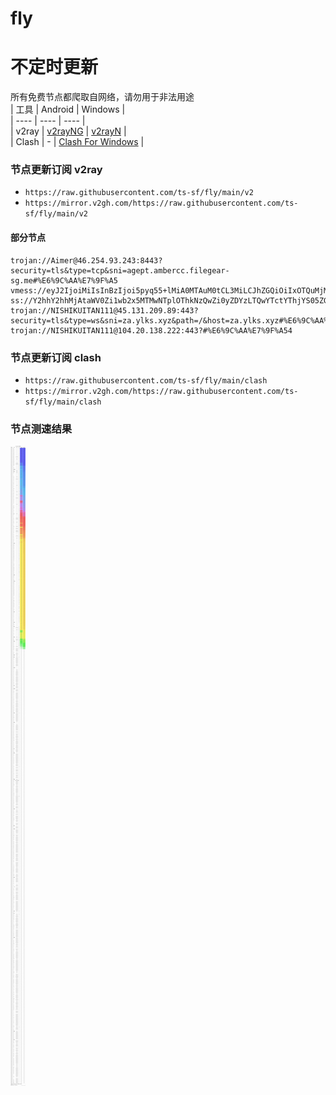 # fly
# 不定时更新
所有免费节点都爬取自网络，请勿用于非法用途  
|  工具  | Android  | Windows  |  
|  ----  | ----   | ----  |  
| v2ray  | [v2rayNG](https://github.com/2dust/v2rayNG/releases) | [v2rayN](https://github.com/2dust/v2rayN/releases) |  
| Clash  | - | [Clash For Windows](https://github.com/2dust/clashN/releases) | 
  
### 节点更新订阅  v2ray
- `https://raw.githubusercontent.com/ts-sf/fly/main/v2`  
- `https://mirror.v2gh.com/https://raw.githubusercontent.com/ts-sf/fly/main/v2`  

#### 部分节点  
``` 
trojan://Aimer@46.254.93.243:8443?security=tls&type=tcp&sni=agept.ambercc.filegear-sg.me#%E6%9C%AA%E7%9F%A5
vmess://eyJ2IjoiMiIsInBzIjoi5pyq55+lMiA0MTAuM0tCL3MiLCJhZGQiOiIxOTQuMjMzLjcyLjIyOCIsInBvcnQiOiIyNzU3NSIsImlkIjoiMTY1MDkyNjItZGJlMi00M2JhLTk5Y2UtMDc5MTNkMmExOGI0IiwiYWlkIjoiMCIsInNjeSI6ImF1dG8iLCJuZXQiOiJ0Y3AiLCJ0eXBlIjoiIiwiaG9zdCI6IiIsInBhdGgiOiIiLCJ0bHMiOiIiLCJzbmkiOiIiLCJ0ZXN0X25hbWUiOiIyIn0=
ss://Y2hhY2hhMjAtaWV0Zi1wb2x5MTMwNTplOThkNzQwZi0yZDYzLTQwYTctYThjYS05ZGJjMDE2Y2E3ZDQ=@free.2weradf.xyz:36243#%F0%9F%87%B9%F0%9F%87%BCTW%E5%8F%B0%E6%B9%BE
trojan://NISHIKUITAN111@45.131.209.89:443?security=tls&type=ws&sni=za.ylks.xyz&path=/&host=za.ylks.xyz#%E6%9C%AA%E7%9F%A53
trojan://NISHIKUITAN111@104.20.138.222:443?#%E6%9C%AA%E7%9F%A54
```
### 节点更新订阅  clash
- `https://raw.githubusercontent.com/ts-sf/fly/main/clash`  
- `https://mirror.v2gh.com/https://raw.githubusercontent.com/ts-sf/fly/main/clash`  

### 节点测速结果
![image](traffic.png)
